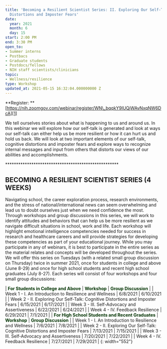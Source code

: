 ```yaml
---
title: 'Becoming a Resilient Scientist Series: II. Exploring Our Self-Talk: Cognitive
  Distortions and Imposter Fears'
date:
  year: 2021
  month: 6
  day: 15
start: 2:00 PM
end: 3:30 PM
open_to:
- Summer interns
- Postbacs
- Graduate students
- Postdocs/fellows
- NIH staff scientists/clinicians
topic:
- Wellness/resilience
type: Workshop
updated_at: 2021-05-15 16:32:04.000000000 Z
---
```

**Register: **[https://nih.zoomgov.com/webinar/register/WN\_bqqkY9lUQjWAvNxqNW6DcA][1]

We tell ourselves stories about what is happening to us and around us.
In this webinar we will explore how our self-talk is generated and look
at ways our self-talk can either help us be more resilient or how it can
hurt us and hold us back. We will look at two important elements of our
self-talk, cognitive distortions and imposter fears and explore ways to
recognize internal messages and input from others that distorts our
views of our abilities and accomplishments.

\*\*\*\*\*\*\*\*\*\*\*\*\*\*\*\*\*\*\*\*\*\*\*\*\*\*\*\*\*\*\*\*\*\*\*\*\*\*\*\*\*\*\*\*\*\*\*\*\*\*\*\*

## BECOMING A RESILIENT SCIENTIST SERIES (4 WEEKS)

Navigating school, the career exploration process, research
environments, and the stress of national/international news can seem
overwhelming and lead us to doubt ourselves just when we need confidence
the most. Through workshops and group discussions in this series, we
will work to identify attitudes and behaviors that can help us be more
resilient as we navigate difficult situations in school, work and life.
Each workshop will highlight emotional intelligence competencies needed
for success in research and healthcare careers and will provide
strategies for developing these competencies as part of your educational
journey. While you may participate in any of webinars, it is best to
participate in the entire series as the material relates and concepts
will be developed throughout the series. We will offer this series on
Tuesdays (with a related small group discussion on Thursday) twice in
summer 2021, once for students in college and above (June 8-29) and once
for high school students and recent high school graduates (July 8-27).
Each series will consist of four workshops and four small group
discussions:

| <span style="color: #003300;">**For Students in College and Above**</span> | <span style="color: #003300;">**Workshop**</span> | <span style="color: #003300;">**Group Discussion**</span> |
| Week 1 - I. An Introduction to Resilience and Wellness | 6/8/2021 | 6/10/2021 |
| Week 2 - II. Exploring Our Self-Talk: Cognitive Distortions and Imposter Fears | 6/15/2021 | 6/17/2021 |
| Week 3 - III. Self-Advocacy and Assertiveness | 6/22/2021 | 6/24/2021 |
| Week 4 - IV. Feedback Resilience | 6/29/2021 | 7/1/2021 |
| <span style="color: #003300;">**For High School Students and Recent Graduates**</span> | <span style="color: #003300;">**Workshop**</span> | <span style="color: #003300;">**Group Discussion**</span> |
| Week 1 - I. An Introduction to Resilience and Wellness | 7/6/2021 | 7/8/2021 |
| Week 2 - II. Exploring Our Self-Talk: Cognitive Distortions and Imposter Fears | 7/13/2021 | 7/15/2021 |
| Week 3 - III. Self-Advocacy and Assertiveness | 7/20/2021 | 7/22/2021 |
| Week 4 - IV. Feedback Resilience | 7/27/2021 | 7/29/2021 |
{: width="552"}



[1]: https://nih.zoomgov.com/webinar/register/WN_bqqkY9lUQjWAvNxqNW6DcA
